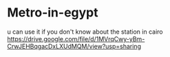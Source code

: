# Metro-in-egypt
u can use it if you don't know about the station in cairo 
https://drive.google.com/file/d/1MVrqCwy-yBm-CrwJEHBqgacDxLXUdMQM/view?usp=sharing
